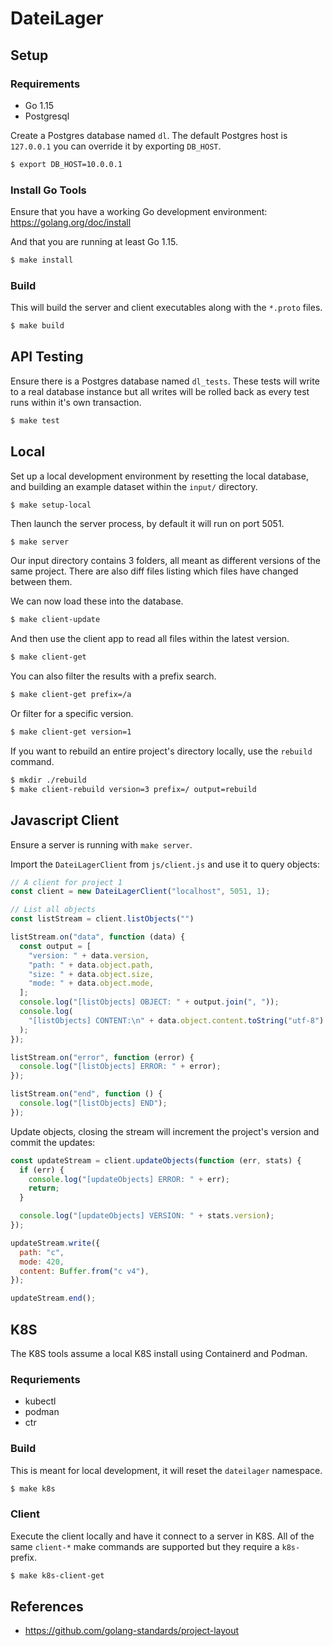 # DateiLager

## Setup

### Requirements

- Go 1.15
- Postgresql

Create a Postgres database named `dl`. The default Postgres host is `127.0.0.1` you can override it by
exporting `DB_HOST`.

```bash
$ export DB_HOST=10.0.0.1
```

### Install Go Tools

Ensure that you have a working Go development environment: https://golang.org/doc/install

And that you are running at least Go 1.15.

```bash
$ make install
```

### Build

This will build the server and client executables along with the `*.proto` files.

```bash
$ make build
```

## API Testing

Ensure there is a Postgres database named `dl_tests`. These tests will write to a real database instance
but all writes will be rolled back as every test runs within it's own transaction.

```bash
$ make test
```

## Local

Set up a local development environment by resetting the local database, and building an example dataset
within the `input/` directory.

```bash
$ make setup-local
```

Then launch the server process, by default it will run on port 5051.

```
$ make server
```

Our input directory contains 3 folders, all meant as different versions of the same project. There are also
diff files listing which files have changed between them.

We can now load these into the database.

```bash
$ make client-update
```

And then use the client app to read all files within the latest version.

```bash
$ make client-get
```

You can also filter the results with a prefix search.

```bash
$ make client-get prefix=/a
```

Or filter for a specific version.

```bash
$ make client-get version=1
```

If you want to rebuild an entire project's directory locally, use the `rebuild` command.

```bash
$ mkdir ./rebuild
$ make client-rebuild version=3 prefix=/ output=rebuild
```

## Javascript Client

Ensure a server is running with `make server`.

Import the `DateiLagerClient` from `js/client.js` and use it to query objects:

```javascript
// A client for project 1
const client = new DateiLagerClient("localhost", 5051, 1);

// List all objects
const listStream = client.listObjects("")

listStream.on("data", function (data) {
  const output = [
    "version: " + data.version,
    "path: " + data.object.path,
    "size: " + data.object.size,
    "mode: " + data.object.mode,
  ];
  console.log("[listObjects] OBJECT: " + output.join(", "));
  console.log(
    "[listObjects] CONTENT:\n" + data.object.content.toString("utf-8")
  );
});

listStream.on("error", function (error) {
  console.log("[listObjects] ERROR: " + error);
});

listStream.on("end", function () {
  console.log("[listObjects] END");
});
```

Update objects, closing the stream will increment the project's version and commit the updates:

```javascript
const updateStream = client.updateObjects(function (err, stats) {
  if (err) {
    console.log("[updateObjects] ERROR: " + err);
    return;
  }

  console.log("[updateObjects] VERSION: " + stats.version);
});

updateStream.write({
  path: "c",
  mode: 420,
  content: Buffer.from("c v4"),
});

updateStream.end();
```

## K8S

The K8S tools assume a local K8S install using Containerd and Podman.

### Requriements

- kubectl
- podman
- ctr

### Build

This is meant for local development, it will reset the `dateilager` namespace.

```bash
$ make k8s
```

### Client

Execute the client locally and have it connect to a server in K8S. All of the same `client-*` make commands are supported
but they require a `k8s-` prefix.

```bash
$ make k8s-client-get
```

## References

- https://github.com/golang-standards/project-layout
